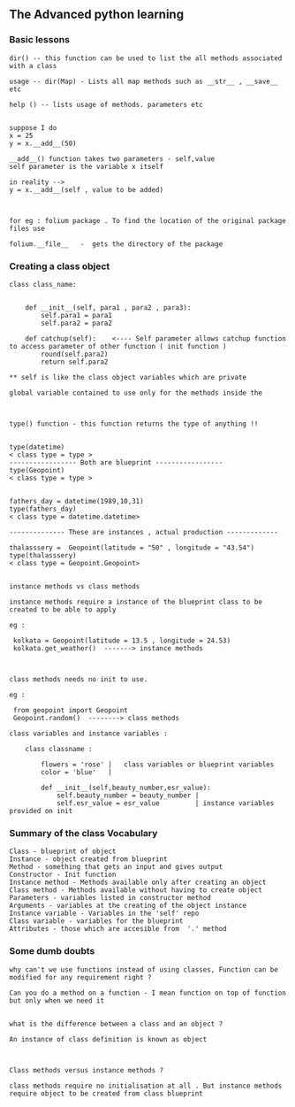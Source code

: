 ## The Advanced python learning

### Basic lessons

    dir() -- this function can be used to list the all methods associated with a class 

    usage -- dir(Map) - Lists all map methods such as __str__ , __save__ etc

    help () -- lists usage of methods. parameters etc


    suppose I do 
    x = 25
    y = x.__add__(50)

    __add__() function takes two parameters - self,value
    self parameter is the variable x itself

    in reality -->
    y = x.__add__(self , value to be added)



    for eg : folium package . To find the location of the original package files use

    folium.__file__   -  gets the directory of the package


### Creating a class object

    class class_name:


        def __init__(self, para1 , para2 , para3):
            self.para1 = para1
            self.para2 = para2

        def catchup(self):    <---- Self parameter allows catchup function to access parameter of other function ( init function )
            round(self.para2)
            return self.para2  

    ** self is like the class object variables which are private 

    global variable contained to use only for the methods inside the 
    


    type() function - this function returns the type of anything !!


    type(datetime)
    < class type = type >
    ----------------- Both are blueprint -----------------
    type(Geopoint)
    < class type = type >


    fathers_day = datetime(1989,10,31)
    type(fathers_day)
    < class type = datetime.datetime>

    -------------- These are instances , actual production -------------

    thalasssery =  Geopoint(latitude = "50" , longitude = "43.54")
    type(thalasssery)
    < class type = Geopoint.Geopoint>


    instance methods vs class methods

    instance methods require a instance of the blueprint class to be created to be able to apply

    eg :
    
     kolkata = Geopoint(latitude = 13.5 , longitude = 24.53)
     kolkata.get_weather()  -------> instance methods



    class methods needs no init to use. 

    eg :

     from geopoint import Geopoint 
     Geopoint.random()  --------> class methods

    class variables and instance variables : 

        class classname :

            flowers = 'rose' |   class variables or blueprint variables
            color = 'blue'   |

            def __init__(self,beauty_number,esr_value):
                self.beauty_number = beauty_number |   
                self.esr_value = esr_value         | instance variables provided on init


### Summary of the class Vocabulary

    Class - blueprint of object 
    Instance - object created from blueprint
    Method - something that gets an input and gives output
    Constructor - Init function 
    Instance method - Methods available only after creating an object
    Class method - Methods available without having to create object
    Parameters - variables listed in constructor method
    Arguments - variables at the creating of the object instance
    Instance variable - Variables in the 'self' repo
    Class variable - variables for the blueprint
    Attributes - those which are accesible from  '.' method


### Some dumb doubts

    why can't we use functions instead of using classes, Function can be modified for any requirement right ?

    Can you do a method on a function - I mean function on top of function but only when we need it


    what is the difference between a class and an object ?

    An instance of class definition is known as object 



    Class methods versus instance methods ?

    class methods require no initialisation at all . But instance methods require object to be created from class blueprint

    








